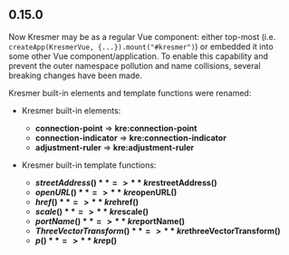 ## 0.15.0

Now Kresmer may be as a regular Vue component: either top-most (i.e. ```createApp(KresmerVue, {...}).mount("#kresmer")```) 
or embedded it into some other Vue component/application. 
To enable this capability and prevent the outer namespace pollution and name collisions, several breaking changes have been made. 

Kresmer built-in elements and template functions were renamed:

- Kresmer built-in elements:
    - **connection-point** => **kre:connection-point**
    - **connection-indicator** => **kre:connection-indicator**
    - **adjustment-ruler** => **kre:adjustment-ruler**

- Kresmer built-in template functions:
    - **$streetAddress()** => **kre$streetAddress()**
    - **$openURL()** => **kre$openURL()**
    - **$href()** => **kre$href()**
    - **$scale()** => **kre$scale()**
    - **$portName()** => **kre$portName()**
    - **$ThreeVectorTransform()** => **kre$threeVectorTransform()**
    - **$p()** => **kre$p()**
